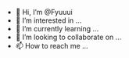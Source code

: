 - 👋 Hi, I’m @Fyuuui
- 👀 I’m interested in ...
- 🌱 I’m currently learning ...
- 💞️ I’m looking to collaborate on ...
- 📫 How to reach me ...

<!---
Fyuuui/Fyuuui is a ✨ special ✨ repository because its `README.md` (this file) appears on your GitHub profile.
You can click the Preview link to take a look at your changes.
--->

